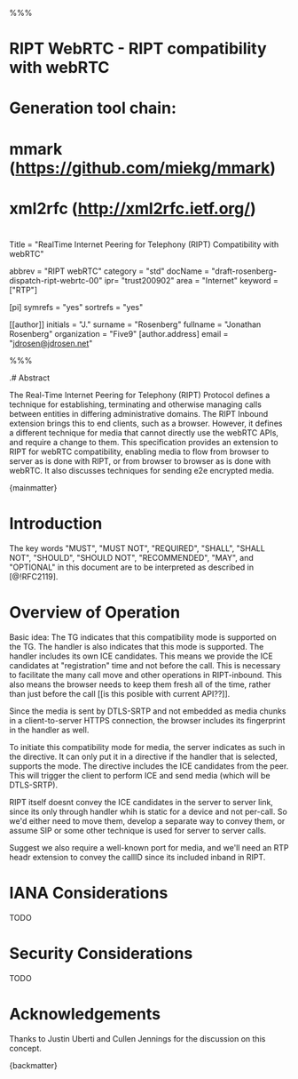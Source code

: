 %%%

#
# RIPT WebRTC - RIPT compatibility with webRTC
#
# Generation tool chain:
#   mmark (https://github.com/miekg/mmark)
#   xml2rfc (http://xml2rfc.ietf.org/)
#


Title = "RealTime Internet Peering for Telephony (RIPT) Compatibility
with webRTC"

abbrev = "RIPT webRTC"
category = "std"
docName = "draft-rosenberg-dispatch-ript-webrtc-00"
ipr= "trust200902"
area = "Internet"
keyword = ["RTP"]

[pi]
symrefs = "yes"
sortrefs = "yes"

[[author]]
initials = "J."
surname = "Rosenberg"
fullname = "Jonathan Rosenberg"
organization = "Five9"
  [author.address]
  email = "jdrosen@jdrosen.net"

%%%

.# Abstract

The Real-Time Internet Peering for Telephony (RIPT) Protocol defines a
technique for establishing, terminating and otherwise managing calls
between entities in differing administrative domains. The RIPT Inbound
extension brings this to end clients, such as a browser. However, it
defines a different technique for media that cannot directly use the
webRTC APIs, and require a change to them. This specification provides
an extension to RIPT for webRTC compatibility, enabling media to flow
from browser to server as is done with RIPT, or from browser to
browser as is done with webRTC. It also discusses techniques for
sending e2e encrypted media.


{mainmatter}

# Introduction 

The key words "MUST", "MUST NOT", "REQUIRED", "SHALL", "SHALL NOT",
"SHOULD", "SHOULD NOT", "RECOMMENDED", "MAY", and "OPTIONAL" in this
document are to be interpreted as described in [@!RFC2119].

# Overview of Operation

Basic idea: The TG indicates that this compatibility mode is supported
on the TG. The handler is also indicates that this mode is
supported. The handler includes its own ICE candidates. This means we
provide the ICE candidates at "registration" time and not before the
call. This is necessary to facilitate the many call move and other
operations in RIPT-inbound. This also means the browser needs to keep
them fresh all of the time, rather than just before the call [[is this
posible with current API??]]. 

Since the media is sent by DTLS-SRTP and not embedded as media
chunks in a client-to-server HTTPS connection, the browser includes
its fingerprint in the handler as well. 

To initiate this compatibility mode for media, the server indicates as
such in the directive. It can only put it in a directive if the
handler that is selected, supports the mode. The directive includes
the ICE candidates from the peer. This will trigger the client to
perform ICE and send media (which will be DTLS-SRTP). 

RIPT itself doesnt convey the ICE candidates in the server to server
link, since its only through handler whih is static for a device and
not per-call. So we'd either need to move them, develop a separate way
to convey them, or assume SIP or some other technique is used for
server to server calls.


Suggest we also require a well-known port for media, and we'll
need an RTP headr extension to convey the callID since its included
inband in RIPT.

# IANA Considerations


TODO

# Security Considerations

TODO

# Acknowledgements

Thanks to Justin Uberti and Cullen Jennings for the discussion on this
concept. 


{backmatter}
